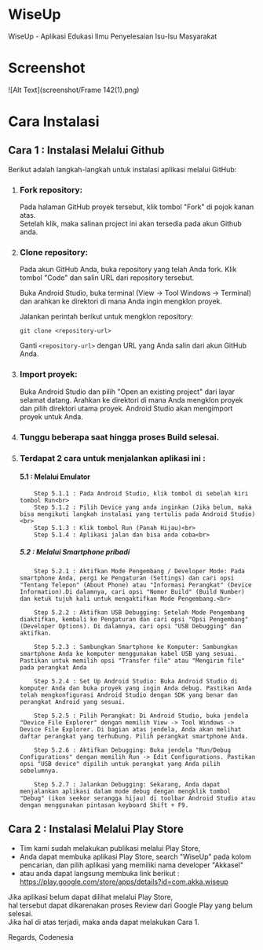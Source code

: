 # WiseUp
WiseUp - Aplikasi Edukasi Ilmu Penyelesaian Isu-Isu Masyarakat

# Screenshot<br>
![Alt Text](screenshot/Frame 142(1).png)

# Cara Instalasi
## Cara 1 : Instalasi Melalui Github
Berikut adalah langkah-langkah untuk instalasi aplikasi melalui GitHub:<br>

1. ### Fork repository:<br>
   Pada halaman GitHub proyek tersebut, klik tombol "Fork" di pojok kanan atas.<br>Setelah klik, maka salinan project ini akan tersedia pada akun Github anda.

2. ### Clone repository:
   Pada akun GitHub Anda, buka repository yang telah Anda fork. Klik tombol "Code" dan salin URL dari repository tersebut.

   Buka Android Studio, buka terminal (View -> Tool Windows -> Terminal) dan arahkan ke direktori di mana Anda ingin mengklon proyek.

   Jalankan perintah berikut untuk mengklon repository:
   ```
   git clone <repository-url>
   ```
   Ganti `<repository-url>` dengan URL yang Anda salin dari akun GitHub Anda.

3. ### Import proyek:
   Buka Android Studio dan pilih "Open an existing project" dari layar selamat datang. Arahkan ke direktori di mana Anda mengklon proyek dan pilih direktori utama proyek. Android Studio akan mengimport proyek untuk Anda.

4. ### Tunggu beberapa saat hingga proses Build selesai.
5. ### Terdapat 2 cara untuk menjalankan aplikasi ini :<br>
    #### 5.1 : Melalui Emulator<br>
           Step 5.1.1 : Pada Android Studio, klik tombol di sebelah kiri tombol Run<br>
           Step 5.1.2 : Pilih Device yang anda inginkan (Jika belum, maka bisa mengikuti langkah instalasi yang tertulis pada Android Studio)<br>
           Step 5.1.3 : Klik tombol Run (Panah Hijau)<br>
           Step 5.1.4 : Aplikasi jalan dan bisa anda coba<br>
   ##### 5.2 : Melalui Smartphone pribadi
           Step 5.2.1 : Aktifkan Mode Pengembang / Developer Mode: Pada smartphone Anda, pergi ke Pengaturan (Settings) dan cari opsi "Tentang Telepon" (About Phone) atau "Informasi Perangkat" (Device Information).Di dalamnya, cari opsi "Nomor Build" (Build Number) dan ketuk tujuh kali untuk mengaktifkan Mode Pengembang.<br>

           Step 5.2.2 : Aktifkan USB Debugging: Setelah Mode Pengembang diaktifkan, kembali ke Pengaturan dan cari opsi "Opsi Pengembang" (Developer Options). Di dalamnya, cari opsi "USB Debugging" dan aktifkan.

           Step 5.2.3 : Sambungkan Smartphone ke Komputer: Sambungkan smartphone Anda ke komputer menggunakan kabel USB yang sesuai. Pastikan untuk memilih opsi "Transfer file" atau "Mengirim file" pada perangkat Anda

           Step 5.2.4 : Set Up Android Studio: Buka Android Studio di komputer Anda dan buka proyek yang ingin Anda debug. Pastikan Anda telah mengkonfigurasi Android Studio dengan SDK yang benar dan perangkat Android yang sesuai.

           Step 5.2.5 : Pilih Perangkat: Di Android Studio, buka jendela "Device File Explorer" dengan memilih View -> Tool Windows -> Device File Explorer. Di bagian atas jendela, Anda akan melihat daftar perangkat yang terhubung. Pilih perangkat smartphone Anda.

           Step 5.2.6 : Aktifkan Debugging: Buka jendela "Run/Debug Configurations" dengan memilih Run -> Edit Configurations. Pastikan opsi "USB device" dipilih untuk perangkat yang Anda pilih sebelumnya.

           Step 5.2.7 : Jalankan Debugging: Sekarang, Anda dapat menjalankan aplikasi dalam mode debug dengan mengklik tombol "Debug" (ikon seekor serangga hijau) di toolbar Android Studio atau dengan menggunakan pintasan keyboard Shift + F9.

## Cara 2 : Instalasi Melalui Play Store
* Tim kami sudah melakukan publikasi melalui Play Store,<br>
* Anda dapat membuka aplikasi Play Store, search "WiseUp" pada kolom pencarian, dan pilih aplikasi yang memiliki nama developer "Akkasel"<br>
* atau anda dapat langsung membuka link berikut :<br>https://play.google.com/store/apps/details?id=com.akka.wiseup

Jika aplikasi belum dapat dilihat melalui Play Store,<br>
hal tersebut dapat dikarenakan proses Review dari Google Play yang belum selesai.<br>
Jika hal di atas terjadi, maka anda dapat melakukan Cara 1.

Regards, Codenesia
